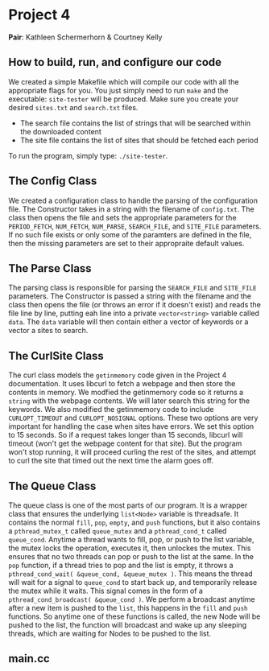 Project 4
=========

**Pair**: Kathleen Schermerhorn & Courtney Kelly

How to build, run, and configure our code
-----------------------------------------
We created a simple Makefile which will compile our code with all the appropriate flags for you. You just simply need to run `make` and the executable: `site-tester` will be produced. Make sure you create your desired `sites.txt` and `search.txt` files. 

* The search file contains the list of strings that will be searched within the downloaded content
* The site file contains the list of sites that should be fetched each period

To run the program, simply type: `./site-tester`.

The Config Class
----------------
We created a configuration class to handle the parsing of the configuration file. The Constructor takes in a string with the filename of `config.txt`. The class then opens the file and sets the appropriate parameters for the `PERIOD_FETCH`, `NUM_FETCH`, `NUM_PARSE`, `SEARCH_FILE`, and `SITE_FILE` parameters. If no such file exists or only some of the paramters are defined in the file, then the missing parameters are set to their appropraite default values. 

The Parse Class
---------------
The parsing class is responsible for parsing the `SEARCH_FILE` and `SITE_FILE` parameters. The Constructor is passed a string with the filename and the class then opens the file (or throws an error if it doesn't exist) and reads the file line by line, putting eah line into a private `vector<string>` variable called `data`. The `data` variable will then contain either a vector of keywords or a vector a sites to search.

The CurlSite Class
------------------
The curl class models the `getinmemory` code given in the Project 4 documentation. It uses libcurl to fetch a webpage and then store the contents in memory. We modfied the getinmemory code so it returns a `string` with the webpage contents. We will later search this string for the keywords. We also modified the getinmemory code to include `CURLOPT_TIMEOUT` and `CURLOPT_NOSIGNAL` options. These two options are very important for handling the case when sites have errors. We set this option to 15 seconds. So if a request takes longer than 15 seconds, libcurl will timeout (won't get the webpage content for that site). But the program won't stop running, it will proceed curling the rest of the sites, and attempt to curl the site that timed out the next time the alarm goes off. 

The Queue Class
---------------
The queue class is one of the most parts of our program. It is a wrapper class that ensures the underlying `list<Node>` variable is threadsafe. It contains the normal `fill`, `pop`, `empty`, and `push` functions, but it also contains a `pthread_mutex_t` called `queue_mutex` and a `pthread_cond_t` called `queue_cond`. Anytime a thread wants to fill, pop, or push to the list variable, the mutex locks the operation, executes it, then unlockes the mutex. This ensures that no two threads can pop or push to the list at the same. In the `pop` function, if a thread tries to pop and the list is empty, it throws a `pthread_cond_wait( &queue_cond, &queue_mutex )`. This means the thread will wait for a signal to `queue_cond` to start back up, and temporarily release the mutex while it waits. This signal comes in the form of a `pthread_cond_broadcast( &queue_cond )`. We perform a broadcast anytime after a new item is pushed to the `list`, this happens in the `fill` and `push` functions. So anytime one of these functions is called, the new Node will be pushed to the list, the function will broadcast and wake up any sleeping threads, which are waiting for Nodes to be pushed to the list.

main.cc
-------